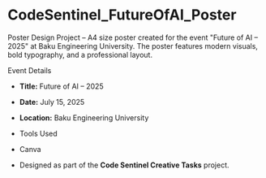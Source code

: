 # CodeSentinel_FutureOfAI_Poster
Poster Design Project – A4 size poster created for the event "Future of AI – 2025" at Baku Engineering University. The poster features modern visuals, bold typography, and a professional layout.

Event Details
- **Title:** Future of AI – 2025  
- **Date:** July 15, 2025  
- **Location:** Baku Engineering University

- Tools Used
- Canva

- Designed as part of the **Code Sentinel Creative Tasks** project.  
